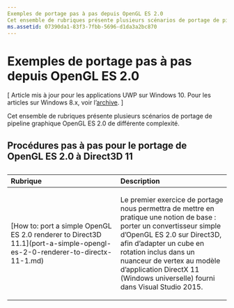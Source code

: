 ```yaml
---
Exemples de portage pas à pas depuis OpenGL ES 2.0
Cet ensemble de rubriques présente plusieurs scénarios de portage de pipeline graphique OpenGL ES 2.0 de différente complexité.
ms.assetid: 07390da1-83f3-7fbb-5696-d1da3a2bc870
---
```


# Exemples de portage pas à pas depuis OpenGL ES 2.0


\[ Article mis à jour pour les applications UWP sur Windows 10. Pour les articles sur Windows 8.x, voir l’[archive](http://go.microsoft.com/fwlink/p/?linkid=619132). \]

Cet ensemble de rubriques présente plusieurs scénarios de portage de pipeline graphique OpenGL ES 2.0 de différente complexité.

## Procédures pas à pas pour le portage de OpenGL ES 2.0 à Direct3D 11

## 
<table>
<colgroup>
<col width="50%" />
<col width="50%" />
</colgroup>
<thead>
<tr class="header">
<th align="left">Rubrique</th>
<th align="left">Description</th>
</tr>
</thead>
<tbody>
<tr class="odd">
<td align="left"><p>[How to: port a simple OpenGL ES 2.0 renderer to Direct3D 11.1](port-a-simple-opengl-es-2-0-renderer-to-directx-11-1.md)</p></td>
<td align="left"><p>Le premier exercice de portage nous permettra de mettre en pratique une notion de base : porter un convertisseur simple d’OpenGL ES 2.0 sur Direct3D, afin d’adapter un cube en rotation inclus dans un nuanceur de vertex au modèle d’application DirectX 11 (Windows universelle) fourni dans Visual Studio 2015.</p></td>
</tr>
</tbody>
</table>

 

 

 






<!--HONumber=Mar16_HO1-->



